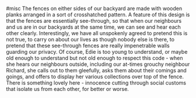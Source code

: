 #misc 
The fences on either sides of our backyard are made with wooden planks arranged in a sort of crosshatched pattern. A feature of this design is that the fences are essentially see-through, so that when our neighbours and us are in our backyards at the same time, we can see and hear each other clearly. Interestingly, we have all unspokenly agreed to pretend this is not true, to carry on about our lives as though nobody else is there, to pretend that these see-through fences are really impenetrable walls guarding our privacy. Of course, Edie is too young to understand, or maybe old enough to understand but not old enough to respect this code - when she hears our neighbours outside, including our at-times grouchy neighbour Richard, she calls out to them gleefully, asks them about their comings and goings, and offers to display her various collections over top of the fence. There is something lovely here - innocence cutting through social customs that isolate us from each other, for better or worse.